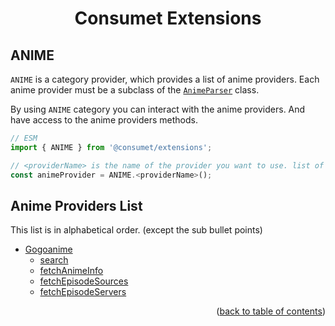 <h1 align="center">Consumet Extensions</h1>

<h2>ANIME</h2>

`ANIME` is a category provider, which provides a list of anime providers. Each anime provider must be a subclass of the [`AnimeParser`](https://github.com/consumet/extensions/blob/master/src/models/anime-parser.ts) class.

By using `ANIME` category you can interact with the anime providers. And have access to the anime providers methods.

```ts
// ESM
import { ANIME } from '@consumet/extensions';

// <providerName> is the name of the provider you want to use. list of the proivders is below.
const animeProvider = ANIME.<providerName>();
```

## Anime Providers List
This list is in alphabetical order. (except the sub bullet points)

- [Gogoanime](../providers/gogoanime.md)
  - [search](../providers/gogoanime.md#search)
  - [fetchAnimeInfo](../providers/gogoanime.md#fetchanimeinfo)
  - [fetchEpisodeSources](../providers/gogoanime.md#fetchepisodesources)
  - [fetchEpisodeServers](../providers/gogoanime.md#fetchepisodeservers)

<p align="end">(<a href="https://github.com/consumet/extensions/blob/master/docs">back to table of contents</a>)</p>